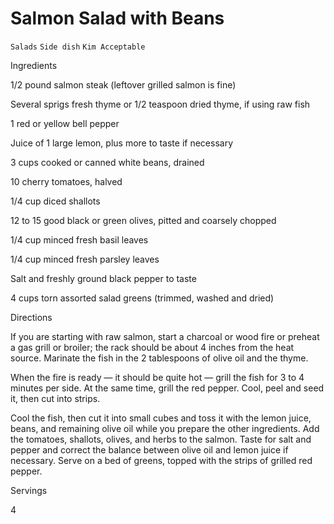 # Salmon Salad with Beans

`Salads` `Side dish` `Kim Acceptable`

 

  Ingredients  

  1/2 pound salmon steak (leftover grilled salmon is fine)

Several sprigs fresh thyme or 1/2 teaspoon dried thyme, if using raw fish

1 red or yellow bell pepper

Juice of 1 large lemon, plus more to taste if necessary

3 cups cooked or canned white beans, drained

10 cherry tomatoes, halved

1/4 cup diced shallots

12 to 15 good black or green olives, pitted and coarsely chopped

1/4 cup minced fresh basil leaves

1/4 cup minced fresh parsley leaves

Salt and freshly ground black pepper to taste

4 cups torn assorted salad greens (trimmed, washed and dried)

  

   Directions  

  If you are starting with raw salmon, start a charcoal or wood fire or preheat a gas grill or broiler; the rack should be about 4 inches from the heat source. Marinate the fish in the 2 tablespoons of olive oil and the thyme.

When the fire is ready — it should be quite hot — grill the fish for 3 to 4 minutes per side. At the same time, grill the red pepper. Cool, peel and seed it, then cut into strips.

Cool the fish, then cut it into small cubes and toss it with the lemon juice, beans, and remaining olive oil while you prepare the other ingredients. Add the tomatoes, shallots, olives, and herbs to the salmon. Taste for salt and pepper and correct the balance between olive oil and lemon juice if necessary. Serve on a bed of greens, topped with the strips of grilled red pepper.  

   Servings  

  4  

 
